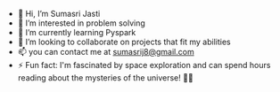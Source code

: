 - 👋 Hi, I’m Sumasri Jasti
- 👀 I’m interested in problem solving
- 🌱 I’m currently learning Pyspark
- 💞️ I’m looking to collaborate on projects that fit my abilities
- 📫 you can contact me at sumasrij8@gmail.com
- ⚡ Fun fact: I'm fascinated by space exploration and can spend hours reading about the mysteries of the universe! 🚀✨


<!---
Sumasri11/Sumasri11 is a ✨ special ✨ repository because its `README.md` (this file) appears on your GitHub profile.
You can click the Preview link to take a look at your changes.
--->
